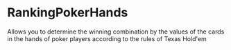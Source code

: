 # RankingPokerHands

Allows you to determine the winning combination by the values of the cards in the hands of poker players according to the rules of Texas Hold'em
